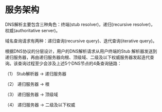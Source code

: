 # 服务架构

DNS解析主要包含三种角色：终端(stub resolver)，递归(recursive resolver)，权威(authoritative server)。

域名查询请求有两种：递归查询(recursive query)、迭代查询(iterative query)。

根据DNS协议的分层设计，用户的DNS解析请求从用户终端的Stub 解析器发送到递归服务器，再由递归服务器向根、顶级域、二级及以下权威服务器发起迭代查询。该查询过程至少会涉及上述5个DNS节点的4条查询链路：

（1）	Stub解析器 -> 递归服务器

（2）	递归服务器 -> 根

（3）	递归服务器 -> 顶级域

（4）	递归服务器 -> 二级及以下权威

